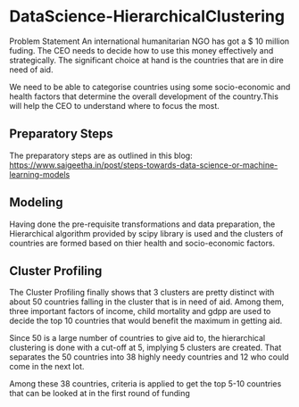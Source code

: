 # DataScience-HierarchicalClustering

Problem Statement
An international humanitarian NGO has got a $ 10 million fuding. The CEO needs to decide how to use this money effectively and strategically. The significant choice at hand is the countries that are in dire need of aid.

We need to be able to categorise countries using some socio-economic and health factors that determine the overall development of the country.This will help the CEO to understand where to focus the most.

## Preparatory Steps

The preparatory steps are as outlined in this blog:
 https://www.saigeetha.in/post/steps-towards-data-science-or-machine-learning-models
 
## Modeling
Having done the pre-requisite transformations and data preparation, the Hierarchical algorithm provided by scipy library is used and the clusters of countries are formed based on thier health and socio-economic factors. 

## Cluster Profiling
The Cluster Profiling finally shows that 3 clusters are pretty distinct with about 50 countries falling in the cluster that is in need of aid. Among them, three important factors of income, child mortality and gdpp are used to decide the top 10 countries that would benefit the maximum in getting aid. 

Since 50 is a large number of countries to give aid to, the hierarchical clustering is done with a cut-off at 5, implying 5 clusters are created. That separates the 50 countries into 38 highly needy countries and 12 who could come in the next lot.

Among these 38 countries, criteria is applied to get the top 5-10 countries that can be looked at in the first round of funding